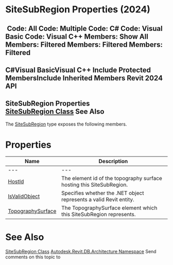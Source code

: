 # SiteSubRegion Properties (2024)

﻿
 Code: All Code: Multiple Code: C# Code: Visual Basic Code: Visual C++  Members: Show All Members: Filtered Members: Filtered Members: Filtered   
---  
C#Visual BasicVisual C++
Include Protected MembersInclude Inherited Members
Revit 2024 API  
---  
SiteSubRegion Properties  
[SiteSubRegion Class](98cf9a80-873e-3703-5a95-a87672adf383.md "SiteSubRegion Class") See Also  
---  
The [SiteSubRegion](98cf9a80-873e-3703-5a95-a87672adf383.md "SiteSubRegion Class") type exposes the following members.
# Properties
| Name | Description |
| --- | --- |
| --- | --- | --- |
| [HostId](3f84194d-97c6-7b97-fd69-14d4060bd621.md "HostId Property") | The element id of the topography surface hosting this SiteSubRegion. |
| [IsValidObject](4917e507-b5e5-bfe9-396c-2297b1e6f9d3.md "IsValidObject Property") | Specifies whether the .NET object represents a valid Revit entity. |
| [TopographySurface](a6e38474-7fe8-4c4a-e138-96dca3391ae9.md "TopographySurface Property") | The TopographySurface element which this SiteSubRegion represents. |

# See Also
[SiteSubRegion Class](98cf9a80-873e-3703-5a95-a87672adf383.md "SiteSubRegion Class")
[Autodesk.Revit.DB.Architecture Namespace](720f0c58-cb2b-4f13-374a-7348ed0a1cd3.md "Autodesk.Revit.DB.Architecture Namespace")
Send comments on this topic to 